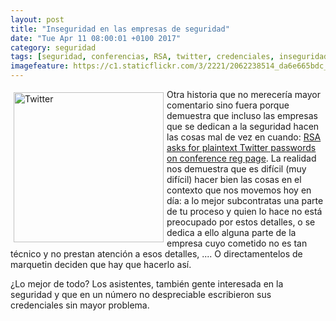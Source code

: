 ```yaml
---
layout: post
title: "Inseguridad en las empresas de seguridad"
date: "Tue Apr 11 08:00:01 +0100 2017"
category: seguridad
tags: [seguridad, conferencias, RSA, twitter, credenciales, inseguridad]
imagefeature: https://c1.staticflickr.com/3/2221/2062238514_da6e665bdc_m.jpg
---
```





<a href="https://www.flickr.com/photos/fernand0/2062238514" title="Twitter"><img src="https://c1.staticflickr.com/3/2221/2062238514_da6e665bdc_m.jpg" width="240"  alt="Twitter" style="float:left; margin:5px"></a>
Otra historia que no merecería mayor comentario sino fuera porque demuestra que incluso las empresas que se dedican a la seguridad hacen las cosas mal de vez en cuando: [RSA asks for plaintext Twitter passwords on conference reg page](https://www.theregister.co.uk/2016/01/22/bad_form_rsa_sucking_up_suckers_twitter_logins_for_confab_blab/). La realidad nos demuestra que es difícil (muy difícil) hacer bien las cosas en el contexto que nos movemos hoy en día: a lo mejor subcontratas una parte de tu proceso y quien lo hace no está preocupado por estos detalles, o se dedica a ello alguna parte de la empresa cuyo cometido no es tan técnico y no prestan atención a esos detalles, .... O directamentelos de marquetin deciden que hay que hacerlo así.

¿Lo mejor de todo? Los asistentes, también gente interesada en la seguridad y que en un número no despreciable escribieron sus credenciales sin mayor problema.
